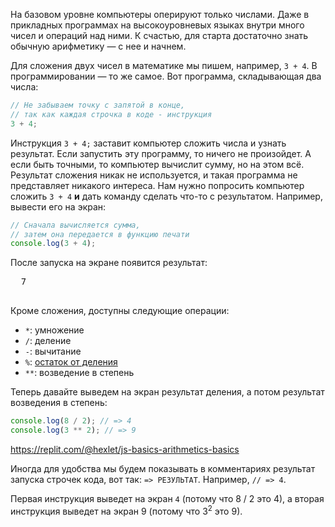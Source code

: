 На базовом уровне компьютеры оперируют только числами. Даже в прикладных программах на высокоуровневых языках внутри много чисел и операций над ними. К счастью, для старта достаточно знать обычную арифметику — с нее и начнем.

Для сложения двух чисел в математике мы пишем, например, `3 + 4`. В программировании — то же самое. Вот программа, складывающая два числа:

```javascript
// Не забываем точку с запятой в конце,
// так как каждая строчка в коде - инструкция
3 + 4;
```

Инструкция `3 + 4;` заставит компьютер сложить числа и узнать результат. Если запустить эту программу, то ничего не произойдет. А если быть точными, то компьютер вычислит сумму, но на этом всё. Результат сложения никак не используется, и такая программа не представляет никакого интереса. Нам нужно попросить компьютер сложить `3 + 4` **и** дать команду сделать что-то с результатом. Например, вывести его на экран:

```javascript
// Сначала вычисляется сумма,
// затем она передается в функцию печати
console.log(3 + 4);
```

После запуска на экране появится результат:

  <pre class='hexlet-basics-output'>
  7
  </pre>

Кроме сложения, доступны следующие операции:

- `*`: умножение
- `/`: деление
- `-`: вычитание
- `%`: [остаток от деления](https://ru.wikipedia.org/wiki/Деление_с_остатком)
- `**`: возведение в степень

Теперь давайте выведем на экран результат деления, а потом результат возведения в степень:

```javascript
console.log(8 / 2); // => 4
console.log(3 ** 2); // => 9
```

https://replit.com/@hexlet/js-basics-arithmetics-basics

Иногда для удобства мы будем показывать в комментариях результат запуска строчек кода, вот так: `=> РЕЗУЛЬТАТ`. Например, `// => 4`.

Первая инструкция выведет на экран `4` (потому что 8 / 2 это 4), а вторая инструкция выведет на экран 9 (потому что 3<sup>2</sup> это 9).
